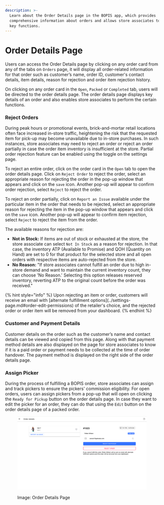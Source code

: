 ```yaml
---
description: >-
  Learn about the Order Details page in the BOPIS app, which provides
  comprehensive information about orders and allows store associates to perform
  key functions.
---
```


# Order Details Page

Users can access the Order Details page by clicking on any order card from any of the tabs on `Orders` page, it will display all order-related information for that order such as customer’s name, order ID, customer's contact details, item details, reason for rejection and order item rejection history.

On clicking on any order card in the `Open`, `Packed` or `Completed` tab, users will be directed to the order details page. The order details page displays key details of an order and also enables store associates to perform the certain functions.

### Reject Orders

During peak hours or promotional events, brick-and-mortar retail locations often face increased in-store traffic, heightening the risk that the requested item for pick-up may become unavailable due to in-store purchases. In such instances, store associates may need to reject an order or reject an order partially in case the order item inventory is insufficient at the store. Partial order rejection feature can be enabled using the toggle on the settings page.

To reject an entire order, click on the order card in the `Open` tab to open the order details page. Click on `Reject Order` to reject the order, select an appropriate reason for rejecting the order in the pop-up window that appears and click on the `save` icon. Another pop-up will appear to confirm order rejection, select `Reject` to reject the order.

To reject an order partially, click on `Report an Issue` available under the particular item in the order that needs to be rejected, select an appropriate reason for rejecting the item in the pop-up window that appears and click on the `save` icon. Another pop-up will appear to confirm item rejection, select `Reject` to reject the item from the order.

The available reasons for rejection are:

* **Not in Stock:** If items are out of stock or exhausted at the store, the store associate can select `Not In Stock` as a reason for rejection. In that case, the inventory ATP (Available to Promise) and QOH (Quantity on Hand) are set to 0 for that product for the selected store and all open orders with respective items are auto-rejected from the store.
* **No Reason:** "If store associates cannot fulfill an order due to high in-store demand and want to maintain the current inventory count, they can choose 'No Reason.' Selecting this option releases reserved inventory, reverting ATP to the original count before the order was received."

{% hint style="info" %}
Upon rejecting an item or order, customers will receive an email with \[alternate fulfillment options]\(../settings-page.md#order-edit-permissions) of the retailer's choice, and the rejected order or order item will be removed from your dashboard.
{% endhint %}

### Customer and Payment Details

Customer details on the order such as the customer’s name and contact details can be viewed and copied from this page. Along with that payment method details are also displayed on the page for store associates to know if it is a paid order or payment needs to be collected at the time of order handover. The payment method is displayed on the right side of the order details page.

### Assign Picker

During the process of fulfilling a BOPIS order, store associates can assign and track pickers to ensure the pickers' commission eligibility. For open orders, users can assign pickers from a pop-up that will open on clicking the `Ready for Pickup` button on the order details page. In case they want to edit the picker for an order, they can do that using the `Edit` button on the order details page of a packed order.

<figure><img src="../../.gitbook/assets/Screenshot 2024-01-01 at 11.50.51 PM (1).png" alt=""><figcaption><p>Image: Order Details Page</p></figcaption></figure>
